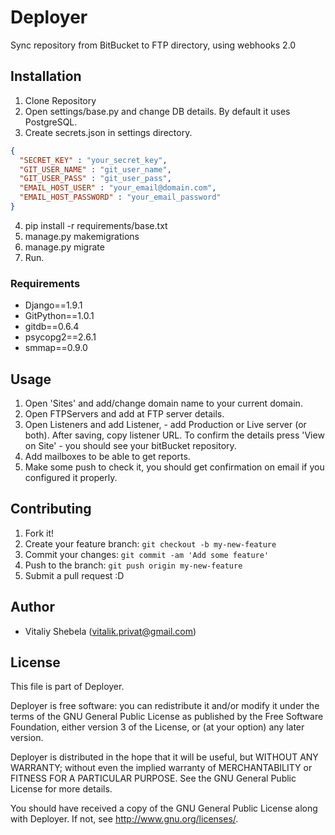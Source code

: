 # Deployer
Sync repository from BitBucket to FTP directory, using webhooks 2.0

## Installation
1. Clone Repository
2. Open settings/base.py and change DB details. By default it uses PostgreSQL.
3. Create secrets.json in settings directory.

```json
{
  "SECRET_KEY" : "your_secret_key",
  "GIT_USER_NAME" : "git_user_name",
  "GIT_USER_PASS" : "git_user_pass",
  "EMAIL_HOST_USER" : "your_email@domain.com",
  "EMAIL_HOST_PASSWORD" : "your_email_password"
}
```

4. pip install -r requirements/base.txt
5. manage.py makemigrations
6. manage.py migrate
7. Run.

### Requirements
* Django==1.9.1
* GitPython==1.0.1
* gitdb==0.6.4
* psycopg2==2.6.1
* smmap==0.9.0

## Usage
1. Open 'Sites' and add/change domain name to your current domain.
2. Open FTPServers and add at FTP server details.
3. Open Listeners and add Listener, - add Production or Live server (or both). After saving, copy listener URL. 
To confirm the details press 'View on Site'  - you should see your bitBucket repository.  
4. Add mailboxes to be able to get reports.
5. Make some push to check it, you should get confirmation on email if you configured it properly.


## Contributing
1. Fork it!
2. Create your feature branch: `git checkout -b my-new-feature`
3. Commit your changes: `git commit -am 'Add some feature'`
4. Push to the branch: `git push origin my-new-feature`
5. Submit a pull request :D

## Author

* Vitaliy Shebela (vitalik.privat@gmail.com)

## License
This file is part of Deployer.

Deployer is free software: you can redistribute it and/or modify
it under the terms of the GNU General Public License as published by
the Free Software Foundation, either version 3 of the License, or
(at your option) any later version.

Deployer is distributed in the hope that it will be useful,
but WITHOUT ANY WARRANTY; without even the implied warranty of
MERCHANTABILITY or FITNESS FOR A PARTICULAR PURPOSE.  See the
GNU General Public License for more details.

You should have received a copy of the GNU General Public License
along with Deployer.  If not, see <http://www.gnu.org/licenses/>.




